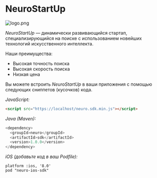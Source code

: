 # NeuroStartUp

![logo.png](https://camo.githubusercontent.com/ace14ee894d150192a7b05b12410738aa65528da742bbce69315a5f441320ea7/68747470733a2f2f692e696d6775722e636f6d2f495a4f525769492e706e67)

*NeuroStartUp* — динамически развивающийся стартап, специализирующийся на поиске с использованием новейших технологий искусственного интеллекта.

Наши преимущества:
* Высокая точность поиска
* Высокая скорость поиска
* Низкая цена

Вы можете встроить *NeuroStartUp* в ваши приложения с помощью следующих сниппетов (кусочков) кода.

*JavaScript:*

``` HTML
<script src="https://localhost/neuro.sdk.min.js"></script>
```

*Java (Maven):*

``` Java
<dependency>
  <groupId>neuro</groupId>
  <artifactId>sdk</artifactId>
  <version>1.0.0</version>
</dependency>
```

*iOS (добавьте код в ваш Podfile):*

``` ios
platform :ios, '8.0'
pod "neuro-ios-sdk"
```